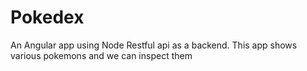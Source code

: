 # Pokedex
An Angular app using Node Restful api as a backend. This app shows various pokemons and we can inspect them 

